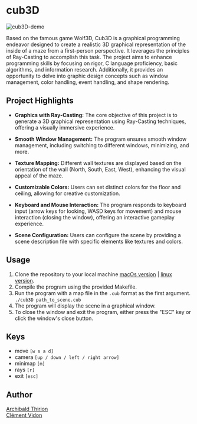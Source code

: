 # cub3D

![cub3D-demo](https://github.com/Archips/cub3d/blob/main/cub3d_hd.gif)

Based on the famous game Wolf3D, Cub3D is a graphical programming endeavor designed to create a realistic 3D graphical representation of the inside of a maze from a first-person perspective. It leverages the principles of Ray-Casting to accomplish this task. The project aims to enhance programming skills by focusing on rigor, C language proficiency, basic algorithms, and information research. Additionally, it provides an opportunity to delve into graphic design concepts such as window management, color handling, event handling, and shape rendering.

## Project Highlights
- **Graphics with Ray-Casting:** The core objective of this project is to generate a 3D graphical representation using Ray-Casting techniques, offering a visually immersive experience.

- **Smooth Window Management:** The program ensures smooth window management, including switching to different windows, minimizing, and more.

- **Texture Mapping:** Different wall textures are displayed based on the orientation of the wall (North, South, East, West), enhancing the visual appeal of the maze.

- **Customizable Colors:** Users can set distinct colors for the floor and ceiling, allowing for creative customization.

- **Keyboard and Mouse Interaction:** The program responds to keyboard input (arrow keys for looking, WASD keys for movement) and mouse interaction (closing the window), offering an interactive gameplay experience.

- **Scene Configuration:** Users can configure the scene by providing a scene description file with specific elements like textures and colors.

## Usage
1. Clone the repository to your local machine [macOs version](https://github.com/Archips/cub3D_macos) | [linux version](https://github.com/Archips/cub3D_linux). 
2. Compile the program using the provided Makefile.
3. Run the program with a map file in the `.cub` format as the first argument.
   `./cub3D path_to_scene.cub`
4. The program will display the scene in a graphical window.
5. To close the window and exit the program, either press the "ESC" key or click the window's close button.

## Keys  

  - move         `[w s a d]`
  - camera       `[up / down / left / right arrow]`
  - minimap      `[m]`
  - rays         `[r]`
  - exit         `[esc]`

## Author

[Archibald Thirion](https://github.com/Archips)  
[Clément Vidon](https://github.com/clemedon)
